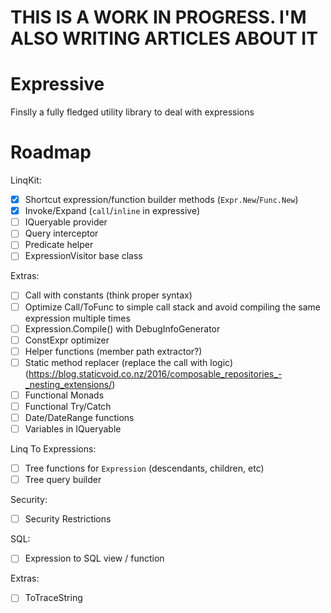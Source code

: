 # THIS IS A WORK IN PROGRESS. I'M ALSO WRITING ARTICLES ABOUT IT

# Expressive
Finslly a fully fledged utility library to deal with expressions

# Roadmap

LinqKit:
- [x] Shortcut expression/function builder methods (`Expr.New`/`Func.New`)
- [x] Invoke/Expand (`call`/`inline` in expressive)
- [ ] IQueryable provider
- [ ] Query interceptor
- [ ] Predicate helper
- [ ] ExpressionVisitor base class

Extras:
- [ ] Call with constants (think proper syntax)
- [ ] Optimize Call/ToFunc to simple call stack and avoid compiling the same expression multiple times
- [ ] Expression.Compile() with DebugInfoGenerator
- [ ] ConstExpr optimizer
- [ ] Helper functions (member path extractor?)
- [ ] Static method replacer (replace the call with logic) (https://blog.staticvoid.co.nz/2016/composable_repositories_-_nesting_extensions/)
- [ ] Functional Monads
- [ ] Functional Try/Catch
- [ ] Date/DateRange functions
- [ ] Variables in IQueryable

Linq To Expressions:
- [ ] Tree functions for `Expression` (descendants, children, etc)
- [ ] Tree query builder

Security:
- [ ] Security Restrictions

SQL:

- [ ] Expression to SQL view / function

Extras:
- [ ] ToTraceString
